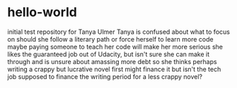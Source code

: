 # hello-world
initial test repository for Tanya Ulmer
Tanya is confused about what to focus on
should she follow a literary path 
or force herself to learn more code
maybe paying someone to teach her code will make her more serious
she likes the guaranteed job out of Udacity, but isn't sure she can make it through
and is unsure about amassing more debt
so she thinks perhaps writing a crappy but lucrative novel first might finance it
but isn't the tech job supposed to finance the writing period for a less crappy novel?
